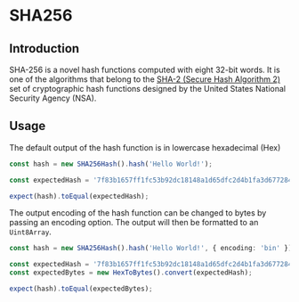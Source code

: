 # SHA256

## Introduction

SHA-256 is a novel hash functions computed with eight 32-bit words. It is one of the algorithms that belong to the
[SHA-2 (Secure Hash Algorithm 2)](https://en.wikipedia.org/wiki/SHA-2) set of cryptographic hash functions designed by
the
United States National Security Agency (NSA).

## Usage

The default output of the hash function is in lowercase hexadecimal (Hex)

```ts
const hash = new SHA256Hash().hash('Hello World!');

const expectedHash = '7f83b1657ff1fc53b92dc18148a1d65dfc2d4b1fa3d677284addd200126d9069';

expect(hash).toEqual(expectedHash);
```

The output encoding of the hash function can be changed to bytes by passing an encoding option.
The output will then be formatted to an `Uint8Array`.

```ts
const hash = new SHA256Hash().hash('Hello World!', { encoding: 'bin' });

const expectedHash = '7f83b1657ff1fc53b92dc18148a1d65dfc2d4b1fa3d677284addd200126d9069';
const expectedBytes = new HexToBytes().convert(expectedHash);

expect(hash).toEqual(expectedBytes);
```
